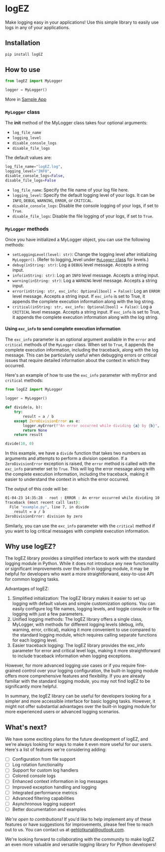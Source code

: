 # logEZ

Make logging easy in your applications! Use this simple library to easily use logs in any of your applications.

## Installation

```bash
pip install logEZ
```

## How to use

```python
from logEZ import MyLogger

logger = MyLogger()
```

More in [Sample App](./sample_app.md)

### `MyLogger` class

The __init__ method of the MyLogger class takes four optional arguments:

* `log_file_name`
* `logging_level`
* `disable_console_logs`
* `disable_file_logs`

The default values are:

```python
log_file_name="logEZ.log",
logging_level="INFO",
disable_console_logs=False,
disable_file_logs=False
```

* `log_file_name`: Specify the file name of your log file here.
* `logging_level`: Specify the default logging level of your logs. It can be `INFO`, `DEBUG`, `WARNING`, `ERROR`, or `CRITICAL`.
* `disable_console_logs`: Disable the console logging of your logs, if set to `True`.
* `disable_file_logs`: Disable the file logging of your logs, if set to `True`.

### `MyLogger` methods

Once you have initialized a MyLogger object, you can use the following methods:

* `setLoggingLevel(level: str)`: Change the logging level after initializing `MyLogger()`. (Refer to logging_level under [`MyLogger` class](#mylogger-class) for levels.)
* `debug(inString: str)`: Log a `DEBUG` level message. Accepts a string input.
* `info(inString: str)`: Log an `INFO` level message. Accepts a string input.
* `warning(inString: str)`: Log a `WARNING` level message. Accepts a string input.
* `error(inString: str, exc_info: Optional[bool] = False)`: Log an `ERROR` level message. Accepts a string input. If `exc_info` is set to True, it appends the complete execution information along with the log string.
* `critical(inString: str, exc_info: Optional[bool] = False)`: Log a `CRITICAL` level message. Accepts a string input. If `exc_info` is set to True, it appends the complete execution information along with the log string.

#### Using `exc_info` to send complete execution information

The `exc_info` parameter is an optional argument available in the `error` and `critical` methods of the `MyLogger` class. When set to `True`, it appends the complete execution information, including the traceback, along with the log message. This can be particularly useful when debugging errors or critical issues that require detailed information about the context in which they occurred.

Here's an example of how to use the `exc_info` parameter with myError and `critical` methods:

```python
from logEZ import MyLogger

logger = MyLogger()

def divide(a, b):
    try:
        result = a / b
    except ZeroDivisionError as e:
        logger.myError(f"An error occurred while dividing {a} by {b}", exc_info=True)
        return None
    return result

divide(10, 0)
```

In this example, we have a `divide` function that takes two numbers as arguments and attempts to perform a division operation. If a `ZeroDivisionError` exception is raised, the `error` method is called with the `exc_info` parameter set to `True`. This will log the error message along with the complete execution information, including the traceback, making it easier to understand the context in which the error occurred.

The output of this code will be:

```bash
01-04-23 14:35:28 - root : ERROR : An error occurred while dividing 10 by 0
Traceback (most recent call last):
  File "example.py", line 7, in divide
    result = a / b
ZeroDivisionError: division by zero
```

Similarly, you can use the `exc_info` parameter with the `critical` method if you want to log critical messages with complete execution information.

## Why use logEZ?

The logEZ library provides a simplified interface to work with the standard logging module in Python. While it does not introduce any new functionality or significant improvements over the built-in logging module, it may be helpful for developers who want a more straightforward, easy-to-use API for common logging tasks.

Advantages of logEZ:

1. Simplified initialization: The logEZ library makes it easier to set up logging with default values and simple customization options. You can easily configure log file names, logging levels, and toggle console or file logging with just a few parameters.
2. Unified logging methods: The logEZ library offers a single class, MyLogger, with methods for different logging levels (debug, info, warning, error, critical), making it more convenient to use compared to the standard logging module, which requires calling separate functions for each logging level.
3. Easier traceback logging: The logEZ library provides the exc_info parameter for error and critical level logs, making it more straightforward to include traceback information when logging exceptions.

However, for more advanced logging use cases or if you require fine-grained control over your logging configuration, the built-in logging module offers more comprehensive features and flexibility. If you are already familiar with the standard logging module, you may not find logEZ to be significantly more helpful.

In summary, the logEZ library can be useful for developers looking for a simpler and more accessible interface for basic logging tasks. However, it might not offer substantial advantages over the built-in logging module for more experienced users or advanced logging scenarios.

## What's next?

We have some exciting plans for the future development of logEZ, and we're always looking for ways to make it even more useful for our users. Here's a list of features we're considering adding:

- [ ] Configuration from file support
- [ ] Log rotation functionality
- [ ] Support for custom log handlers
- [ ] Colored console logs
- [ ] Enhanced context information in log messages
- [ ] Improved exception handling and logging
- [ ] Integrated performance metrics
- [ ] Advanced filtering capabilities
- [ ] Asynchronous logging support
- [ ] Better documentation and examples

_We're open to contributions!_ If you'd like to help implement any of these features or have suggestions for improvements, please feel free to reach out to us. You can contact us at [gehlotkunal@outlook.com](mailto:gehlotkunal@outlook.com).

We're looking forward to collaborating with the community to make logEZ an even more valuable and versatile logging library for Python developers!
